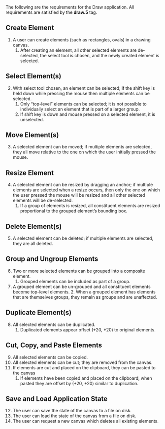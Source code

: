 The following are the requirements for the Draw application. All requirements are satisfied by the **draw.5** tag.

## Create Element
1.	A user can create elements (such as rectangles, ovals) in a drawing canvas.
    1.	After creating an element, all other selected elements are de-selected, the select tool is chosen, and the newly created element is selected.

## Select Element(s)
2.	With select tool chosen, an element can be selected; if the shift key is held down while pressing the mouse then multiple elements can be selected.
    1.	Only “top-level” elements can be selected; it is not possible to individually select an element that is part of a larger group.
    2.	If shift key is down and mouse pressed on a selected element, it is unselected.

## Move Element(s)
3.	A selected element can be moved; if multiple elements are selected, they all move relative to the one on which the user initially pressed the mouse.

## Resize Element
4.	A selected element can be resized by dragging an anchor; if multiple elements are selected when a resize occurs, then only the one on which the user pressed the mouse will be resized and all other selected elements will be de-selected.
    1.	If a group of elements is resized, all constituent elements are resized proportional to the grouped element’s bounding box.

## Delete Element(s)
5.	A selected element can be deleted; if multiple elements are selected, they are all deleted.

## Group and Ungroup Elements
6.	Two or more selected elements can be grouped into a composite element.
    1.	Grouped elements can be included as part of a group.
7.	A grouped element can be un-grouped and all constituent elements become top-level elements.
    2.	When a grouped element has elements that are themselves groups, they remain as groups and are unaffected.

## Duplicate Element(s)
8.	All selected elements can be duplicated.
    1.	Duplicated elements appear offset (+20, +20) to original elements.

## Cut, Copy, and Paste Elements
9.	All selected elements can be copied.
10.	All selected elements can be cut; they are removed from the canvas.
11.	If elements are cut and placed on the clipboard, they can be pasted to the canvas
    1.	If elements have been copied and placed on the clipboard, when pasted they are offset by (+20, +20) similar to duplication.

## Save and Load Application State
12.	The user can save the state of the canvas to a file on disk.
13.	The user can load the state of the canvas from a file on disk.
14.	The user can request a new canvas which deletes all existing elements.
